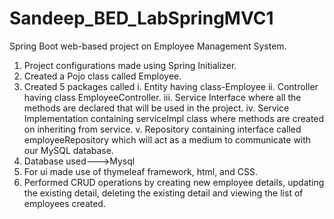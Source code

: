 # Sandeep_BED_LabSpringMVC1
Spring Boot web-based project on Employee Management System. 
1. Project configurations made using Spring Initializer.
2. Created a Pojo class called Employee.
3. Created 5 packages called i. Entity having class-Employee
                             ii. Controller having class EmployeeController.
                             iii. Service Interface where all the methods are declared that will be used in the project.
                             iv. Service Implementation containing serviceImpl class where methods are created on inheriting from service.
                             v. Repository containing interface called employeeRepository which will act as a medium to communicate with our MySQL database.
4. Database used--->Mysql
5. For ui made use of thymeleaf framework, html, and CSS.
6. Performed CRUD operations by creating new employee details, updating the existing detail, deleting the existing detail and viewing the list of employees created.
